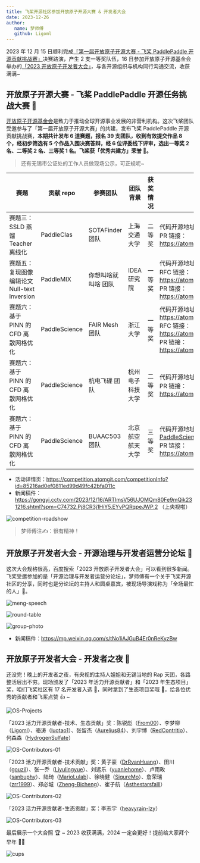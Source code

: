 ```yaml
---
title: 飞桨开源社区参加开放原子开源大赛 & 开发者大会
date: 2023-12-26
author:
   name: 梦师傅
   github: Ligoml
---
```


2023 年 12 月 15 日顺利完成[「第一届开放原子开源大赛 - 飞桨 PaddlePaddle 开源贡献挑战赛」](https://competition.atomgit.com/competitionInfo?id=85216ad0ef0811ed99d49fc42bfa011c)决赛路演，产生 2 支一等奖队伍，16 日参加开放原子开源基金会举办的[「2023 开放原子开发者大会」](https://openatomcon.openatom.cn/)，与各开源组织与机构同行沟通交流，收获满满~

<!-- more -->

## 开放原子开源大赛 - 飞桨 PaddlePaddle 开源任务挑战大赛 🏁

[开放原子开源基金会](https://www.openatom.org/about)是致力于推动全球开源事业发展的非营利机构。这次飞桨团队受邀参与了「第一届开放原子开源大赛」的共建，发布飞桨 PaddlePaddle 开源贡献挑战赛，**本期共计发布 6 道赛题，报名 39 支团队，收到有效提交作品 8 个，经初步筛选有 5 个作品入围决赛答辩，经 6 位评委线下评审，选出一等奖 2 名、二等奖 2 名、三等奖 1 名。飞桨获「优秀共建方」荣誉 🥳。**

> 还有无锡市公证处的工作人员做现场公示，可正规呢~

| 赛题                                         | 贡献 repo     | 参赛团队            | 团队背景         | 获奖情况 | 提交情况                                                                                                                                                                                            |
| -------------------------------------------- | ------------- | ------------------- | ---------------- | -------- | --------------------------------------------------------------------------------------------------------------------------------------------------------------------------------------------------- |
| 赛题三：SSLD 蒸馏 Teacher 离线化             | PaddleClas    | SOTAFinder 团队     | 上海交通大学     | 二等奖   | 代码开源地址：https://atomgit.com/oliverck/PaddleClas <br/>PR 链接：https://atomgit.com/paddlepaddle/PaddleClas/change/1                                                                            |
| 赛题五：复现图像编辑论文 Null-text Inversion | PaddleMIX     | 你想叫啥就叫啥 团队 | IDEA 研究院      | 一等奖   | 代码开源地址：https://atomgit.com/lalala/PaddleMix <br/>RFC 链接：https://atomgit.com/paddlepaddle/community/change/1 <br/>PR 链接：https://atomgit.com/paddlepaddle/PaddleMix/change/1             |
| 赛题六：基于 PINN 的 CFD 离散网格优化        | PaddleScience | FAIR Mesh 团队      | 浙江大学         | 一等奖   | 代码开源地址：https://atomgit.com/bianx/FAIR_PaddleScience <br/>RFC 链接：https://atomgit.com/paddlepaddle/community/change/5 <br/>PR 链接：https://atomgit.com/paddlepaddle/PaddleScience/change/2 |
| 赛题六：基于 PINN 的 CFD 离散网格优化        | PaddleScience | 杭电飞碟 团队       | 杭州电子科技大学 | 二等奖   | 代码开源地址：https://atomgit.com/guagua/paddle_hangdian <br/>PR 链接：https://atomgit.com/paddlepaddle/PaddleScience/change/13                                                                     |
| 赛题六：基于 PINN 的 CFD 离散网格优化        | PaddleScience | BUAAC503 团队       | 北京航空航天大学 | 三等奖   | 代码开源地址：https://atomgit.com/generic/sensitivity-PaddleScience <br/>PR 链接：https://atomgit.com/paddlepaddle/PaddleScience/change/1                                                           |

-  活动详情页：https://competition.atomgit.com/competitionInfo?id=85216ad0ef0811ed99d49fc42bfa011c
-  新闻稿件：https://gongyi.cctv.com/2023/12/16/ARTImsV56UJOMQm80Fe9mQik231216.shtml?spm=C74732.Pj8CR3j1HiY5.EYvPQRqpeJWP.2 （上央视啦）

![competition-roadshow](../images/wuxi-kaifangyuanzi/competition-roadshow.jpeg)

> 梦师傅注✍️：很有精神！

## 开放原子开发者大会 - 开源治理与开发者运营分论坛 💬

这次大会规格很高，百度搜索「2023 开放原子开发者大会」可以看到很多新闻。飞桨受邀参加的是「开源治理与开发者运营分论坛」，梦师傅有一个关于飞桨开源社区的分享，同时也是分论坛的主持人和圆桌嘉宾，被现场导演戏称为「全场最忙的人」🤣。

![meng-speech](../images/wuxi-kaifangyuanzi/meng-speech.jpeg)

![round-table](../images/wuxi-kaifangyuanzi/round-table.jpeg)

![group-photo](../images/wuxi-kaifangyuanzi/group-photo.jpeg)

-  新闻稿件：https://mp.weixin.qq.com/s/tNo1iAJGuB4Er0nReKyzBw

## 开放原子开发者大会 - 开发者之夜 🌠

还没完！晚上的开发者之夜，有央视的主持人姐姐和无锡当地的 Rap 天团，各路整活层出不穷。现场颁发了「2023 年活力开源贡献者」和「2023 年生态项目」奖，咱们飞桨社区有 17 名开发者入选 🤩，同时拿到了生态项目奖哦 🥰，给各位优秀的贡献者和飞桨点赞 👍 ~

![OS-Projects](../images/wuxi-kaifangyuanzi/OS-Projects.jpeg)

「2023 活力开源贡献者-技术、生态贡献」奖：陈锐彪（[From00](https://github.com/From00)）、李梦柳（[Ligoml](https://github.com/Ligoml)）、骆涛（[luotao1](https://github.com/luotao1)）、张留杰（[Aurelius84](https://github.com/Aurelius84)）、刘宇博（[RedContritio](https://github.com/RedContritio)）、何森森（[HydrogenSulfate](https://github.com/HydrogenSulfate)）

![OS-Contributors-01](../images/wuxi-kaifangyuanzi/OS-Contributors-01.jpeg)

「2023 活力开源贡献者-技术贡献」奖：黄子豪（[DrRyanHuang](https://github.com/DrRyanHuang)）、田川（[gouzil](https://github.com/gouzil)）、张一乔（[Liyulingyue](https://github.com/Liyulingyue)）、刘远乐（[yuanlehome](https://github.com/yuanlehome)）、卢雨畋（[sanbuphy](https://github.com/sanbuphy)）、陆琦（[MarioLulab](https://github.com/MarioLulab)）、徐晓健（[SigureMo](https://github.com/SigureMo)）、詹荣瑞（[zrr1999](https://github.com/zrr1999)）、郑必城（[Zheng-Bicheng](https://github.com/Zheng-Bicheng)）、崔子航（[Asthestarsfalll](https://github.com/Asthestarsfalll)）

![OS-Contributors-02](../images/wuxi-kaifangyuanzi/OS-Contributors-02.jpeg)

「2023 活力开源贡献者-生态贡献」奖：李志宇（[heavyrain-lzy](https://github.com/heavyrain-lzy)）

![OS-Contributors-03](../images/wuxi-kaifangyuanzi/OS-Contributors-03.jpeg)

最后展示一个大合照 🏆 ~ 2023 收获满满，2024 一定会更好！提前给大家拜个早年 🧧🧨

![cups](../images/wuxi-kaifangyuanzi/cups.jpeg)
